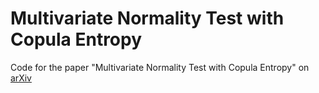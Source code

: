 # Multivariate Normality Test with Copula Entropy
Code for the paper "Multivariate Normality Test with Copula Entropy" on [arXiv](https://arxiv.org/abs/2206.05956)
